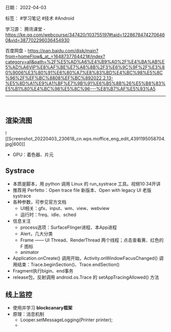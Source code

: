 日期： 2022-04-03

标签： #学习笔记 #技术  #Android 

学习源： 
腾讯课堂 - https://ke.qq.com/webcourse/347420/103755197#taid=12286784742706460&vid=387702296036454930

百度网盘 - https://pan.baidu.com/disk/main?from=homeFlow&_at_=1648737764421#/index?category=all&path=%2F%E5%AD%A6%E4%B9%A0%2F%E4%BA%AB%E5%AD%A6VIP%E8%AF%BE%E7%A8%8B%2F3%E6%9C%9F%2F%E3%80%9006%E3%80%91%E6%80%A7%E8%83%BD%E4%BC%98%E5%8C%96%2F%EF%BC%8808%EF%BC%892022.2.13-%E5%8D%A1%E9%A1%BF%E7%9B%91%E6%B5%8B%26%E5%B8%83%E5%B1%80%E4%BC%98%E5%8C%96---%E8%B7%AF%E5%93%A5

---
<br>

## 渲染流图
![[Screenshot_20220403_230618_cn.wps.moffice_eng_edit_4391195058704.jpg|600]]
- GPU：着色器、片元


## Systrace
- 本质是脚本，用 python 调用 Linux 的 run_systrace 工具。视频10:34开讲
- 推荐用 Perfetto：Open trace file 新版本、Open with legacy UI 老版systrace
- 各种参数，可参见官方文档
	- UI相关：gfx、input、wm、view、webview
	- 运行时：freq、idle、sched
- 信息关注
	- process选项：SurfaceFlinger进程、本App进程
	- Alert，几大分类
	- Frame —— UI Thread、RenderThread 两个线程；点击查看黄、红色的 F 图标
	- animator
-  Application.onCreate() 调用开始，Activity.onWindowFacusChanged() 调用结束：Trace.beginSection()、Trace.endSection()
- Fragment执行bigin、end事务
- release包，反射调用 android.os.Trace 的 setAppTracingAllowed() 方法

## 线上监控
- 使用并学习 **blockcanary框架**
- 原理：消息机制
	- Looper.setMessageLogging(Printer printer);
	- 